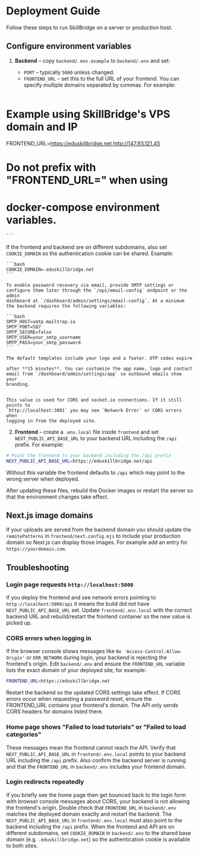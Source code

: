 # Deployment Guide

Follow these steps to run SkillBridge on a server or production host.

## Configure environment variables

1. **Backend** – copy `backend/.env.example` to `backend/.env` and set:
   - `PORT` – typically `5000` unless changed.
   - `FRONTEND_URL` – set this to the full URL of your frontend. You can
     specify multiple domains separated by commas. For example:
     
    ```bash
  # Example using SkillBridge's VPS domain and IP
  FRONTEND_URL=https://eduskillbridge.net,http://147.93.121.45
  # Do not prefix with "FRONTEND_URL=" when using
  # docker-compose environment variables.
    ```

   If the frontend and backend are on different subdomains, also set
    `COOKIE_DOMAIN` so the authentication cookie can be shared. Example:

    ```bash
    COOKIE_DOMAIN=.eduskillbridge.net
    ```

    To enable password recovery via email, provide SMTP settings or
    configure them later through the `/api/email-config` endpoint or the admin
    dashboard at `/dashboard/admin/settings/email-config`. At a minimum
    the backend requires the following variables:

    ```bash
    SMTP_HOST=smtp.mailtrap.io
    SMTP_PORT=587
    SMTP_SECURE=false
    SMTP_USER=your_smtp_username
    SMTP_PASS=your_smtp_password
    ```

    The default templates include your logo and a footer. OTP codes expire

    after **15 minutes**. You can customize the app name, logo and contact
    email from `/dashboard/admin/settings/app` so outbound emails show your
    branding.

     
    This value is used for CORS and socket.io connections. If it still points to
    `http://localhost:3001` you may see `Network Error` or CORS errors when
    logging in from the deployed site.

 2. **Frontend** – create a `.env.local` file inside `frontend` and set
   `NEXT_PUBLIC_API_BASE_URL` to your backend URL including the `/api` prefix.
   For example:
   
   ```bash
   # Point the frontend to your backend including the /api prefix
   NEXT_PUBLIC_API_BASE_URL=https://eduskillbridge.net/api
   ```
   
   Without this variable the frontend defaults to `/api` which may point to the
   wrong server when deployed.

After updating these files, rebuild the Docker images or restart the server so
that the environment changes take effect.

## Next.js image domains

If your uploads are served from the backend domain you should update the
`remotePatterns` in `frontend/next.config.mjs` to include your production domain
so Next.js can display those images. For example add an entry for
`https://yourdomain.com`.

## Troubleshooting

### Login page requests `http://localhost:5000`

If you deploy the frontend and see network errors pointing to
`http://localhost:5000/api` it means the build did not have
`NEXT_PUBLIC_API_BASE_URL` set.  Update `frontend/.env.local` with the correct
backend URL and rebuild/restart the frontend container so the new value is
picked up.

### CORS errors when logging in

If the browser console shows messages like `No 'Access-Control-Allow-Origin'` or
`ERR_NETWORK` during login, your backend is rejecting the frontend's origin.
Edit `backend/.env` and ensure the `FRONTEND_URL` variable lists the exact
domain of your deployed site, for example:

```bash
FRONTEND_URL=https://eduskillbridge.net
```

Restart the backend so the updated CORS settings take effect.
If CORS errors occur when requesting a password reset, ensure the FRONTEND_URL contains your frontend's domain. The API only sends CORS headers for domains listed there.

### Home page shows "Failed to load tutorials" or "Failed to load categories"

These messages mean the frontend cannot reach the API. Verify that
`NEXT_PUBLIC_API_BASE_URL` in `frontend/.env.local` points to your backend URL
including the `/api` prefix.  Also confirm the backend server is running and
that the `FRONTEND_URL` in `backend/.env` includes your frontend domain.

### Login redirects repeatedly

If you briefly see the home page then get bounced back to the login form with
browser console messages about CORS, your backend is not allowing the
frontend's origin.  Double check that `FRONTEND_URL` in `backend/.env`
matches the deployed domain exactly and restart the backend.  The
`NEXT_PUBLIC_API_BASE_URL` in `frontend/.env.local` must also point to the
backend including the `/api` prefix. When the frontend and API are on
different subdomains, set `COOKIE_DOMAIN` in `backend/.env` to the shared
base domain (e.g. `.eduskillbridge.net`) so the authentication cookie is
available to both sites.

